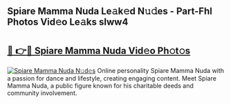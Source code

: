 ## Spiare Mamma Nuda Le𝚊k𝚎d N𝚞𝚍es - Part-Fhl Photos Vid𝚎o Le𝚊ks sIww4

# <h2><a href="http://fbbz2or.evod.top/?m=Spiare+Mamma+Nuda">🔗 👉🔴 Spiare Mamma Nuda Vid𝚎o Ph𝚘t𝚘s</a></h2>

[![Spiare Mamma Nuda N𝚞d𝚎s](https://i.imgur.com/8V9OHl7.gif)](http://fbbz2or.evod.top/?m=Spiare+Mamma+Nuda)
Online personality Spiare Mamma Nuda with a passion for dance and lifestyle, creating engaging content. Meet Spiare Mamma Nuda, a public figure known for his charitable deeds and community involvement. 
